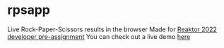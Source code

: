 # rpsapp
Live Rock-Paper-Scissors results in the browser
Made for <a href="https://www.reaktor.com/assignment-2022-developers/">Reaktor 2022 developer pre-assignment</a>
You can check out a live demo <a href="https://laurikarjalainen.com/rpsapp/">here</a>
